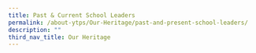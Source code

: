 ```yaml
---
title: Past & Current School Leaders
permalink: /about-ytps/Our-Heritage/past-and-present-school-leaders/
description: ""
third_nav_title: Our Heritage
---
```

